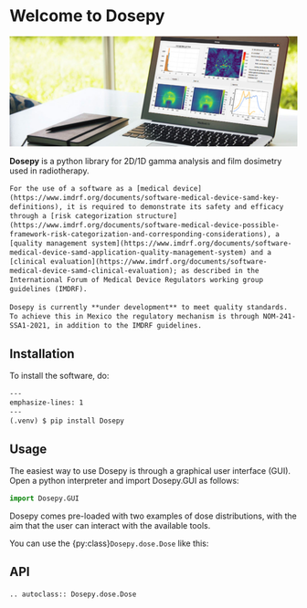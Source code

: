 # Welcome to Dosepy

![Portada_Dosepy](../assets/portada_DOSEPY.png)

**Dosepy** is a python library for 2D/1D gamma analysis and film dosimetry used in radiotherapy.

```{warning}
For the use of a software as a [medical device](https://www.imdrf.org/documents/software-medical-device-samd-key-definitions), it is required to demonstrate its safety and efficacy through a [risk categorization structure](https://www.imdrf.org/documents/software-medical-device-possible-framework-risk-categorization-and-corresponding-considerations), a [quality management system](https://www.imdrf.org/documents/software-medical-device-samd-application-quality-management-system) and a [clinical evaluation](https://www.imdrf.org/documents/software-medical-device-samd-clinical-evaluation); as described in the International Forum of Medical Device Regulators working group guidelines (IMDRF).

Dosepy is currently **under development** to meet quality standards. To achieve this in Mexico the regulatory mechanism is through NOM-241-SSA1-2021, in addition to the IMDRF guidelines.
```


## Installation

To install the software, do:

```{code-block}
---
emphasize-lines: 1
---
(.venv) $ pip install Dosepy
```

## Usage

The easiest way to use Dosepy is through a graphical user interface (GUI). Open a python interpreter and import Dosepy.GUI as follows:

```python
import Dosepy.GUI
```

Dosepy comes pre-loaded with two examples of dose distributions, with the aim that the user can interact with the available tools.

You can use the {py:class}`Dosepy.dose.Dose` like this:

## API

```{eval-rst}
.. autoclass:: Dosepy.dose.Dose
```


```{tableofcontents}
```
